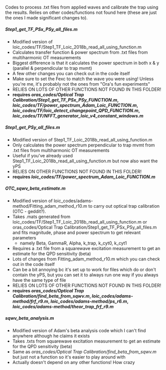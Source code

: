 Codes to process .txt files from applied waves and calibrate the trap using the results. Relies on other codes/functions not found here (these are just the ones I made significant changes to).

##### _Step1_get_TF_PSx_PSy_all_files.m_
- Modified version of loic_codes/TF/Step1_TF_Loic_2018b_read_all_using_function.m
- Calculates transfer function & power spectrum from .txt files from multiharmonic OT measurements
- Biggest difference is that it calculates the power spectrum in both x & y (parallel & perpendicular to trap mvmt)
- A few other changes you can check out in the code itself
- Make sure to set the Fexc to match the wave you were using! Unless you're me, it's probably not the ones from "Ora's fun experiments"
- RELIES ON LOTS OF OTHER FUNCTIONS NOT FOUND IN THIS FOLDER!
- **requires _oras_codes/Optical Trap Calibration/Step1_get_TF_PSx_PSy_FUNCTION.m_, _loic_codes/TF/power_spectrum_Adam_Loic_FUNCTION.m_, _loic_codes/TF/loic_detect_changepoint_QPD_FUNCTION.m_, _loic_codes/TF/NFFT_generator_loic_v4_constant_windows.m_**

##### _Step1_get_PSy_all_files.m_
- Modified version of Step1_TF_Loic_2018b_read_all_using_function.m
- Only calculates the power spectrum perpendicular to trap mvmt from .txt files from multiharmonic OT measurements
- Useful if you've already used Step1_TF_Loic_2018b_read_all_using_function.m but now also want the yPS
- RELIES ON OTHER FUNCTIONS NOT FOUND IN THIS FOLDER!
- **requires _loic_codes/TF/power_spectrum_Adam_Loic_FUNCTION.m_**

##### _OTC_sqwv_beta_estimate.m_
- Modified version of loic_codes/adams-method/Fitting_adam_method_r10.m to carry out optical trap calibration (OTC - geddit?). 
- Takes .mats generated from loic_codes/TF/Step1_TF_Loic_2018b_read_all_using_function.m or oras_codes/Optical Trap Calibration/Step1_get_TF_PSx_PSy_all_files.m and fits magnitude, phase and power spectrum to get relevant parameters
  - namely Beta, GammaR, Alpha, k_trap, k_cyt0, k_cyt1
- Requires a .txt file from a squarewave excitation measurement to get an estimate for the QPD sensitivity (beta)
- Lots of changes from Fitting_adam_method_r10.m which you can check out in the code itself
- Can be a bit annoying bc it's set up to work for files which do or don't contain the yPS, but you can set it to always run one way if you always have the same type of file
- RELIES ON LOTS OF OTHER FUNCTIONS NOT FOUND IN THIS FOLDER!
- **requires _oras_codes/Optical Trap Calibration/find_beta_from_sqwv.m_, _loic_codes/adams-method/frf_r9.m_, _loic_codes/adams-method/ps_r6.m_, _loic_codes/adams-method/theor_trap_frf_r9.m_**

##### _sqwv_beta_analysis.m_
- Modified version of Adam's beta analysis code which I can't find anywhere although he claims it exists 
- Takes .txts from squarewave excitation measurement to get an estimate for the QPD sensitivity (beta)
- Same as _oras_codes/Optical Trap Calibration/find_beta_from_sqwv.m_ but just not a function so it's easier to play around with
- Actually doesn't depend on any other functions! How crazy

